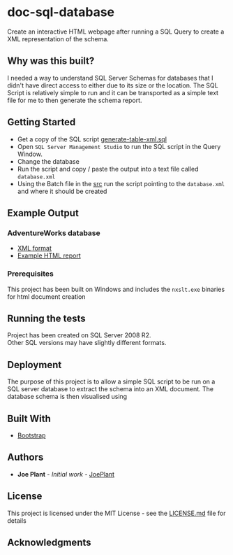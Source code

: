 # doc-sql-database

Create an interactive HTML webpage after running a SQL Query to create a XML representation of the schema.

## Why was this built?

I needed a way to understand SQL Server Schemas for databases that I didn't have direct access to either due to its size or the location.
The SQL Script is relatively simple to run and it can be transported as a simple text file for me to then generate the schema report.


## Getting Started

* Get a copy of the SQL script [generate-table-xml.sql](src/SQL/generate-table-xml.sql)
* Open ```SQL Server Management Studio``` to run the SQL script in the Query Window.
* Change the database 
* Run the script and copy / paste the output into a text file called ```database.xml```
* Using the Batch file in the [src](/src) run the script pointing to the ```database.xml``` and where it should be created

## Example Output

### AdventureWorks database

* [XML format](https://joeplant.github.io/doc-sql-database/doc/AdventureWorks.Tables.xml)
* [Example HTML report](https://joeplant.github.io/doc-sql-database/doc/AdventureWorks/index.html)

### Prerequisites

This project has been built on Windows and includes the ```nxslt.exe``` binaries for html document creation


## Running the tests

Project has been created on SQL Server 2008 R2.  
Other SQL versions may have slightly different formats.

## Deployment

The purpose of this project is to allow a simple SQL script to be run on a SQL server database to extract the schema into an XML document.
The database schema is then visualised using 

## Built With

* [Bootstrap](https://getbootstrap.com/docs/3.3/)

## Authors

* **Joe Plant** - *Initial work* - [JoePlant](https://github.com/JoePlant)

## License

This project is licensed under the MIT License - see the [LICENSE.md](LICENSE.md) file for details

## Acknowledgments

